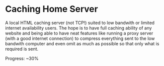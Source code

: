 # Caching Home Server
A local HTML caching server (not TCP!) suited to low bandwith or limited internet availability users. The hope is to have full
caching ability of any website and being able to have neat features like running a proxy server (with a good internet connection)
to compress everything sent to the low bandwith computer and even omit as much as possible so that only what is required is sent.

Progress: ~30%
